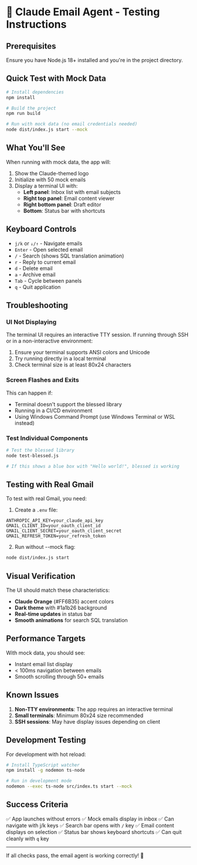 # 📧 Claude Email Agent - Testing Instructions

## Prerequisites

Ensure you have Node.js 18+ installed and you're in the project directory.

## Quick Test with Mock Data

```bash
# Install dependencies
npm install

# Build the project
npm run build

# Run with mock data (no email credentials needed)
node dist/index.js start --mock
```

## What You'll See

When running with mock data, the app will:

1. Show the Claude-themed logo
2. Initialize with 50 mock emails
3. Display a terminal UI with:
   - **Left panel**: Inbox list with email subjects
   - **Right top panel**: Email content viewer
   - **Right bottom panel**: Draft editor
   - **Bottom**: Status bar with shortcuts

## Keyboard Controls

- `j/k` or `↓/↑` - Navigate emails
- `Enter` - Open selected email
- `/` - Search (shows SQL translation animation)
- `r` - Reply to current email
- `d` - Delete email
- `a` - Archive email
- `Tab` - Cycle between panels
- `q` - Quit application

## Troubleshooting

### UI Not Displaying

The terminal UI requires an interactive TTY session. If running through SSH or in a non-interactive environment:

1. Ensure your terminal supports ANSI colors and Unicode
2. Try running directly in a local terminal
3. Check terminal size is at least 80x24 characters

### Screen Flashes and Exits

This can happen if:
- Terminal doesn't support the blessed library
- Running in a CI/CD environment
- Using Windows Command Prompt (use Windows Terminal or WSL instead)

### Test Individual Components

```bash
# Test the blessed library
node test-blessed.js

# If this shows a blue box with "Hello world!", blessed is working
```

## Testing with Real Gmail

To test with real Gmail, you need:

1. Create a `.env` file:
```env
ANTHROPIC_API_KEY=your_claude_api_key
GMAIL_CLIENT_ID=your_oauth_client_id
GMAIL_CLIENT_SECRET=your_oauth_client_secret
GMAIL_REFRESH_TOKEN=your_refresh_token
```

2. Run without --mock flag:
```bash
node dist/index.js start
```

## Visual Verification

The UI should match these characteristics:
- **Claude Orange** (#FF6B35) accent colors
- **Dark theme** with #1a1b26 background
- **Real-time updates** in status bar
- **Smooth animations** for search SQL translation

## Performance Targets

With mock data, you should see:
- Instant email list display
- < 100ms navigation between emails
- Smooth scrolling through 50+ emails

## Known Issues

1. **Non-TTY environments**: The app requires an interactive terminal
2. **Small terminals**: Minimum 80x24 size recommended
3. **SSH sessions**: May have display issues depending on client

## Development Testing

For development with hot reload:
```bash
# Install TypeScript watcher
npm install -g nodemon ts-node

# Run in development mode
nodemon --exec ts-node src/index.ts start --mock
```

## Success Criteria

✅ App launches without errors
✅ Mock emails display in inbox
✅ Can navigate with j/k keys
✅ Search bar opens with `/` key
✅ Email content displays on selection
✅ Status bar shows keyboard shortcuts
✅ Can quit cleanly with `q` key

---

If all checks pass, the email agent is working correctly! 🎉